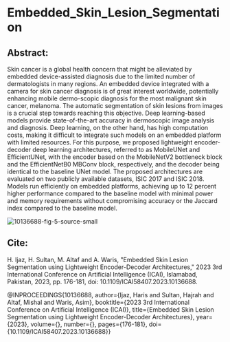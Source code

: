 # Embedded_Skin_Lesion_Segmentation

## Abstract:
Skin cancer is a global health concern that might be alleviated by embedded device-assisted diagnosis due to the limited number of dermatologists in many regions. An embedded device integrated with a camera for skin cancer diagnosis is of great interest worldwide, potentially enhancing mobile dermo-scopic diagnosis for the most malignant skin cancer, melanoma. The automatic segmentation of skin lesions from images is a crucial step towards reaching this objective. Deep learning-based models provide state-of-the-art accuracy in dermoscopic image analysis and diagnosis. Deep learning, on the other hand, has high computation costs, making it difficult to integrate such models on an embedded platform with limited resources. For this purpose, we proposed lightweight encoder-decoder deep learning architectures, referred to as MobileUNet and EfficientUNet, with the encoder based on the MobileNetV2 bottleneck block and the EfficientNetB0 MBConv block, respectively, and the decoder being identical to the baseline UNet model. The proposed architectures are evaluated on two publicly available datasets, ISIC 2017 and ISIC 2018. Models run efficiently on embedded platforms, achieving up to 12 percent higher performance compared to the baseline model with minimal power and memory requirements without compromising accuracy or the Jaccard index compared to the baseline model.

![10136688-fig-5-source-small](https://github.com/engrharisijaz/Embedded_Skin_Lesion_Segmentation/assets/92294452/4681494a-40de-4a71-b689-ebee1486d0f2)

## Cite:
H. Ijaz, H. Sultan, M. Altaf and A. Waris, "Embedded Skin Lesion Segmentation using Lightweight Encoder-Decoder Architectures," 2023 3rd International Conference on Artificial Intelligence (ICAI), Islamabad, Pakistan, 2023, pp. 176-181, doi: 10.1109/ICAI58407.2023.10136688.


@INPROCEEDINGS{10136688,
  author={Ijaz, Haris and Sultan, Hajrah and Altaf, Mishal and Waris, Asim},
  booktitle={2023 3rd International Conference on Artificial Intelligence (ICAI)}, 
  title={Embedded Skin Lesion Segmentation using Lightweight Encoder-Decoder Architectures}, 
  year={2023},
  volume={},
  number={},
  pages={176-181},
  doi={10.1109/ICAI58407.2023.10136688}}


